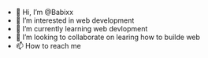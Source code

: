 - 👋 Hi, I’m @Babixx
- 👀 I’m interested in web development
- 🌱 I’m currently learning web devlopment
- 💞️ I’m looking to collaborate on learing how to builde web
- 📫 How to reach me 

<!---
Babixx/Babixx is a ✨ special ✨ repository because its `README.md` (this file) appears on your GitHub profile.
You can click the Preview link to take a look at your changes.
--->
